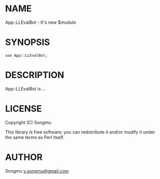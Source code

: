 # NAME

App::LLEvalBot - It's new $module

# SYNOPSIS

    use App::LLEvalBot;

# DESCRIPTION

App::LLEvalBot is ...

# LICENSE

Copyright (C) Songmu.

This library is free software; you can redistribute it and/or modify
it under the same terms as Perl itself.

# AUTHOR

Songmu <y.songmu@gmail.com>
